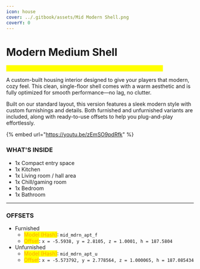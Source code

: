 ```yaml
---
icon: house
cover: ../.gitbook/assets/Mid Modern Shell.png
coverY: 0
---
```


# Modern Medium Shell

<mark style="color:yellow;">**Furnished + Unfurnished Versions Included | Offsets Included**</mark>

A custom-built housing interior designed to give your players that modern, cozy feel. This clean, single-floor shell comes with a warm aesthetic and is fully optimized for smooth performance—no lag, no clutter.

Built on our standard layout, this version features a sleek modern style with custom furnishings and details. Both furnished and unfurnished variants are included, along with ready-to-use offsets to help you plug-and-play effortlessly.

{% embed url="https://youtu.be/zEmSO9pdRfk" %}

### WHAT'S INSIDE

* 1x Compact entry space
* 1x Kitchen
* 1x Living room / hall area
* 1x Chill/gaming room
* 1x Bedroom
* 1x Bathroom

***

### OFFSETS

* Furnished
  * <mark style="color:orange;">Model (Hash)</mark>: `mid_mdrn_apt_f`
  * <mark style="color:orange;">Offset</mark>: `x = -5.5938, y = 2.8105, z = 1.0001, h = 187.5804`
* Unfurnished
  * <mark style="color:orange;">Model (Hash)</mark>: `mid_mdrn_apt_u`
  * <mark style="color:orange;">Offset</mark>: `x = -5.573792, y = 2.778564, z = 1.000065, h = 187.085434`
